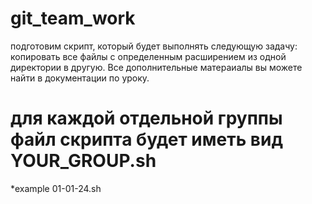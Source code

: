 # git_team_work

подготовим скрипт, который будет выполнять следующую задачу: копировать все файлы с определенным расширением из одной директории в другую.
Все дополнительные матераиалы вы можете найти в документации по уроку.
# для каждой отдельной группы файл скрипта будет иметь вид YOUR_GROUP.sh 
*example 01-01-24.sh
